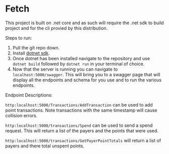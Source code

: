 # Fetch

This project is built on .net core and as such will require the .net sdk to build project and for the cli provied by this distribution.

Steps to run:

1. Pull the git repo down.
2. Install [dotnet sdk](https://dotnet.microsoft.com/en-us/download).
3. Once dotnet has been installed navigate to the repository and use `dotnet build` followed by `dotnet run` in your terminal of choice.
4. Now that the server is running you can navigate to `localhost:5000/swagger`. This will bring you to a swagger page that will display all the endpoints and schema for you use and to run the various endpoints.

Endpoint Descriptions:

`http:localhost:5000/Transactions/AddTransaction` can be used to add point transactions. Note transactions with the same timestamp will cause collision errors.

`http:localhost:5000/transactions/Spend` can be used to send a spend request. This will return a list of the payers and the points that were used.

`http:localhost:5000/transactions/GetPayerPointTotals` will return a list of payers and there total unspent points.
